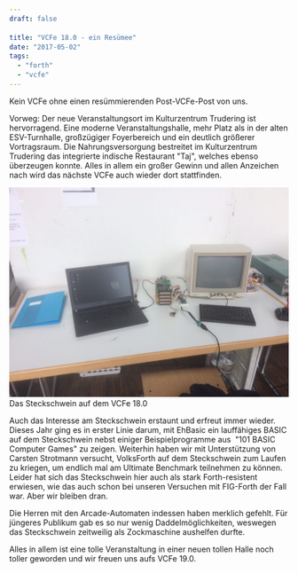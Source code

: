 ```yaml
---
draft: false

title: "VCFe 18.0 - ein Resümee"
date: "2017-05-02"
tags: 
  - "forth"
  - "vcfe"
---
```


Kein VCFe ohne einen resümmierenden Post-VCFe-Post von uns.

Vorweg: Der neue Veranstaltungsort im Kulturzentrum Trudering ist hervorragend. Eine moderne Veranstaltungshalle, mehr Platz als in der alten ESV-Turnhalle, großzügiger Foyerbereich und ein deutlich größerer Vortragsraum. Die Nahrungsversorgung bestreitet im Kulturzentrum Trudering das integrierte indische Restaurant "Taj", welches ebenso überzeugen konnte. Alles in allem ein großer Gewinn und allen Anzeichen nach wird das nächste VCFe auch wieder dort stattfinden.

![](images/223033882_14372495918269115578.jpg) Das Steckschwein auf dem VCFe 18.0

Auch das Interesse am Steckschwein erstaunt und erfreut immer wieder. Dieses Jahr ging es in erster Linie darum, mit EhBasic ein lauffähiges BASIC auf dem Steckschwein nebst einiger Beispielprogramme aus  "101 BASIC Computer Games" zu zeigen. Weiterhin haben wir mit Unterstützung von Carsten Strotmann versucht, VolksForth auf dem Steckschwein zum Laufen zu kriegen, um endlich mal am Ultimate Benchmark teilnehmen zu können. Leider hat sich das Steckschwein hier auch als stark Forth-resistent erwiesen, wie das auch schon bei unseren Versuchen mit FIG-Forth der Fall war. Aber wir bleiben dran.

Die Herren mit den Arcade-Automaten indessen haben merklich gefehlt. Für jüngeres Publikum gab es so nur wenig Daddelmöglichkeiten, weswegen das Steckschwein zeitweilig als Zockmaschine aushelfen durfte.

Alles in allem ist eine tolle Veranstaltung in einer neuen tollen Halle noch toller geworden und wir freuen uns aufs VCFe 19.0.
